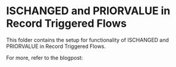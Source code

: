 # ISCHANGED and PRIORVALUE in Record Triggered Flows
This folder contains the setup for functionality of ISCHANGED and PRIORVALUE in Record Triggered Flows.

For more, refer to the blogpost:  